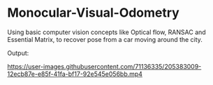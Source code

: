 # Monocular-Visual-Odometry
Using basic computer vision concepts like Optical flow, RANSAC and Essential Matrix, to recover pose from a car moving around the city. 

Output:

https://user-images.githubusercontent.com/71136335/205383009-12ecb87e-e85f-41fa-bf17-92e545e056bb.mp4

